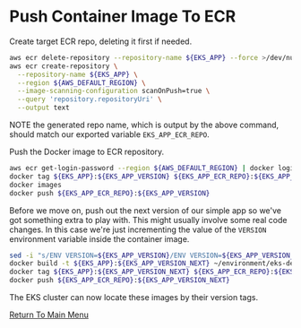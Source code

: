 # Push Container Image To ECR

Create target ECR repo, deleting it first if needed.
```bash
aws ecr delete-repository --repository-name ${EKS_APP} --force >/dev/null 2>&1
aws ecr create-repository \
  --repository-name ${EKS_APP} \
  --region ${AWS_DEFAULT_REGION} \
  --image-scanning-configuration scanOnPush=true \
  --query 'repository.repositoryUri' \
  --output text
```

NOTE the generated repo name, which is output by the above command, should match our exported variable `EKS_APP_ECR_REPO`.

Push the Docker image to ECR repository.
```bash
aws ecr get-login-password --region ${AWS_DEFAULT_REGION} | docker login --username AWS --password-stdin ${EKS_APP_ECR_REPO}
docker tag ${EKS_APP}:${EKS_APP_VERSION} ${EKS_APP_ECR_REPO}:${EKS_APP_VERSION}
docker images
docker push ${EKS_APP_ECR_REPO}:${EKS_APP_VERSION}
```

Before we move on, push out the next version of our simple app so we've got something extra to play with.
This might usually involve some real code changes.
In this case we're just incrementing the value of the `VERSION` environment variable inside the container image.

```bash
sed -i "s/ENV VERSION=${EKS_APP_VERSION}/ENV VERSION=${EKS_APP_VERSION_NEXT}/g" ./eks-demos/src/php-echo/Dockerfile
docker build -t ${EKS_APP}:${EKS_APP_VERSION_NEXT} ~/environment/eks-demos/src/${EKS_APP}/
docker tag ${EKS_APP}:${EKS_APP_VERSION_NEXT} ${EKS_APP_ECR_REPO}:${EKS_APP_VERSION_NEXT}
docker push ${EKS_APP_ECR_REPO}:${EKS_APP_VERSION_NEXT}
```

The EKS cluster can now locate these images by their version tags.

[Return To Main Menu](/README.md)
